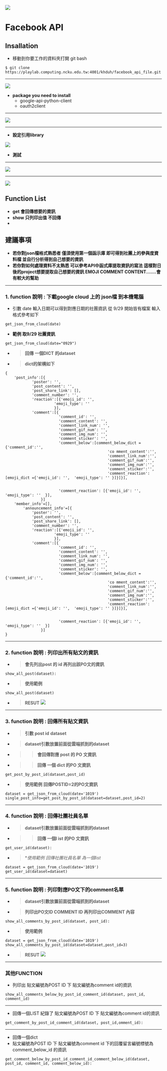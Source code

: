 ![](https://codimd.s3.shivering-isles.com/demo/uploads/upload_d4509ad99b8a6347c33ce990f67a7571.jpg)

# Facebook API

## Insallation
- 移動到你要工作的資料夾打開 git bash
```shell=
$ git clone https://playlab.computing.ncku.edu.tw:4001/khduh/facebook_api_file.git
```
***

![](https://codimd.s3.shivering-isles.com/demo/uploads/upload_147003c5e7b1df138f1de6c93df821eb.png)
- **package you need to install**
    - google-api-python-client
    - oauth2client


***
![](https://codimd.s3.shivering-isles.com/demo/uploads/upload_5c367b466f7ab106e09427d45ea300ce.png)


***
- **設定引用library**

![](https://codimd.s3.shivering-isles.com/demo/uploads/upload_e0ae3a01768edf468a5ab44a89e60b35.png)


- **測試**

***

![](https://codimd.s3.shivering-isles.com/demo/uploads/upload_036fd11dbee4868765c1fc8514fbda0a.png)

***


![](https://codimd.s3.shivering-isles.com/demo/uploads/upload_2b327297eea4f1474d74cc4233ca6764.png)




## Function List
- **get  會回傳想要的資訊**
- **show 只列印出值 不回傳**
- 
## 建議事項
- **若你對json檔格式熟悉者 僅須使用第一個函示庫 即可得到社團上的參與度資料檔 並自行分析得到自己想要的資訊**
- **若你對如何處理資料不太熟悉 可以參考API中函式庫提取資訊的寫法 這樣對日後的project想要提取自己想要的資訊 EMOJI COMMENT CONTENT.......會有較大的幫助**
***
### 1. **function 說明 : 下載google cloud 上的 json檔 到本機電腦**
- 引數 date 輸入日期可以得到對應日期的社團資訊 從 9/29 開始皆有檔案 輸入格式參考如下
```python=
get_json_from_cloud(date)
```
- **範例 取9/29 社團資訊**
```python=
get_json_from_cloud(date="0929")

```


- >**回傳 一個DICT 的dataset**
- >**dict的架構如下**
```python=
{
	'post_info':[{
			'poster': '',
			'post_content': '',
			'post_share_link': [],
			'comment_number': '',
			'reaction':[{'emoji_id': '',
					  'emoji_type': ''
					  }],
			'comment':[{
						'comment_id': '',
						'comment_content': '',
						'comment_link_num': '',
						'comment_gif_num': '',
						'comment_img_num': '',
						'comment_sticker': '',
						'comment_below':[comment_below_dict = {'comment_id':'',
											  'co mment_content':'',
											  'comment_link_num':'',
											  'comment_gif_num':'',
											  'comment_img_num':'',
											  'comment_sticker':'',
											  'comment_reaction':[emoji_dict ={'emoji_id': '',  'emoji_type': '' }]}]}],
			
					  
						'comment_reaction': [{'emoji_id': '', 'emoji_type': ''  }],
				}]
	'member_info'=[],
        'announcement_info'=[{
			'poster': '',
			'post_content': '',
			'post_share_link': [],
			'comment_number': '',
			'reaction':[{'emoji_id': '',
					  'emoji_type': ''
					  }],
			'comment':[{
						'comment_id': '',
						'comment_content': '',
						'comment_link_num': '',
						'comment_gif_num': '',
						'comment_img_num': '',
						'comment_sticker': '',
						'comment_below':[comment_below_dict = {'comment_id':'',
											  'co mment_content':'',
											  'comment_link_num':'',
											  'comment_gif_num':'',
											  'comment_img_num':'',
											  'comment_sticker':'',
											  'comment_reaction':[emoji_dict ={'emoji_id': '',  'emoji_type': '' }]}]}],
			
					  
						'comment_reaction': [{'emoji_id': '', 'emoji_type': ''  }]
				}]
}

```

***


### 2. **function 說明 : 列印出所有貼文的資訊**
- > **會先列出post 的 id 再列出該PO文的資訊**
```python=
show_all_post(dataset):
```
- >**使用範例**
```python=
show_all_post(dataset)
```
- >**RESUT**
![](https://codimd.s3.shivering-isles.com/demo/uploads/upload_d74cb6fbfce1a57de1decf6d5bbe67bd.png)



***


### 3. **function 說明 : 回傳所有貼文資訊**
- > **引數 post id** **dataset**   
- > **dataset引數放置前面從雲端抓到的dataset**
- > > **會回傳對應 post 的 PO 文資訊**
- > > **回傳 一個 dict 的PO 文資訊**
```python=
get_post_by_post_id(dataset,post_id)
```
- >**使用範例  回傳POSTID=2的PO文資訊**
```python=
dataset = get_json_from_cloud(date='1019')
single_post_info=get_post_by_post_id(dataset=dataset,post_id=2)
```



***


### 4. **function 說明 : 回傳社團社員名單**
- > **dataset引數放置前面從雲端抓到的dataset**
- > > **回傳 一個l ist 的PO 文資訊**
```python=
get_user_id(dataset):
```
- >**使用範例  回傳社團社員名單 為一個list*
```python=
dataset = get_json_from_cloud(date='1019')
get_user_id(dataset=dataset)

```


***


### 5. **function 說明 : 列印對應PO文下的comment名單**
- > **dataset引數放置前面從雲端抓到的dataset**
- > **列印出PO文ID COMMENT ID 再列印出COMMENT 內容**
```python=
show_all_comments_by_post_id(dataset, post_id):
```
- >**使用範例**
```python=
dataset = get_json_from_cloud(date='1019')
show_all_comments_by_post_id(dataset=dataset,post_id=3)
```
- >**RESUT**
![](https://codimd.s3.shivering-isles.com/demo/uploads/upload_6bd82f13afa943bb3b4c8655d13089fd.png)

***

### 其他FUNCTION


- 列印出 貼文編號為POST ID 下 貼文編號為comment id的資訊
```python=
show_all_comments_below_by_post_id_comment_id(dataset, post_id, comment_id)
```


***

- 回傳一個LIST 紀錄了  貼文編號為POST ID 下 貼文編號為comment id的資訊
```python=
get_comment_by_post_id_comment_id(dataset, post_id,omment_id):
```

***

- 回傳一個dict 
- 貼文編號為POST ID 下 貼文編號為comment id 下的回覆留言編號標號為 comment_below_id 的資訊
```python=
get_comment_below_by_post_id_comment_id_comment_below_id(dataset, post_id, comment_id, comment_below_id):
```














